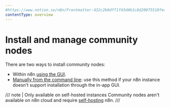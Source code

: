 ```yaml
---
#https://www.notion.so/n8n/Frontmatter-432c2b8dff1f43d4b1c8d20075510fe4
contentType: overview
---
```


# Install and manage community nodes

There are two ways to install community nodes:

* Within n8n [using the GUI](/integrations/community-nodes/installation/gui-install.md).
* [Manually from the command line](/integrations/community-nodes/installation/manual-install.md): use this method if your n8n instance doesn't support installation through the in-app GUI.

/// note | Only available on self-hosted instances
Community nodes aren't available on n8n cloud and require [self-hosting](/hosting/index.md) n8n.
///
